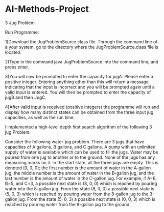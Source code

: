 # AI-Methods-Project
3 Jug Problem

Run Programme:

1)Download the JugProblemSource.class file. Through the command line
of a your system, go to the directory where the JugProblemSource.class
file is located.

2)Type in the command java JugProblemSource into the command line,
and press enter.

3)You will now be prompted to enter the capacity for jugA.
Please enter a positive integer. Entering anything other than this will
return a message indicating that the input is incorrect and you will be
prompted again until a valid input is entered.
You will then be prompted to enter the capacity of jugB and then
JugC.

4)After valid input is received (positive integers) the programme will run
and display how many distinct states can be obtained from the three
input jug capacities, as well as the run time.

I implemented a high-level depth first search algorithm of the following 3 jug Problem:

Consider the following water-jug problem. There are 3 jugs that have capacities of A
gallons, B gallons, and C gallons. A pump with an unlimited supply of water is available which
can be used to fill the jugs. Water may be poured from one jug to another or to the ground.
None of the jugs has any measuring marks on it. In the start state, all the three jugs are empty.
This is denoted (0, 0, 0); the first number is the amount of water in the A-gallon jug, the middle
number is the amount of water in the B-gallon jug, and the last number is the amount of water
in the C-gallon jug. For example, if A=8, B=5, and C=3, a possible next state is (8, 0, 0) which
is reached by pouring water into the 8-gallon jug. From the state (8, 0, 0) a possible next state
is (5, 0, 3) which is reached by pouring water from the 8-gallon jug to the 3-gallon jug. From
the state (5, 0, 3) a possible next state is (0, 0, 3) which is reached by pouring water from the
8-gallon jug to the ground. 

